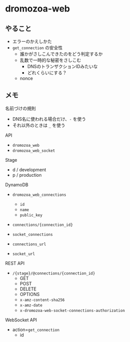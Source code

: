 # dromozoa-web

## やること

- エラーのかえしかた
- `get_connection` の安全性
  - 誰かがさしこんできたのをどう判定するか
  - 乱数で一時的な秘密をさしこむ
    - DNSのトランザクションIDみたいな
    - どれくらいにする？
  - nonce

## メモ

名前づけの規則
- DNS名に使われる場合だけ、`-` を使う
- それ以外のときは `_` を使う

API
- `dromozoa_web`
- `dromozoa_web_socket`

Stage
- d / development
- p / production

DynamoDB
- `dromozoa_web_connections`
  - `id`
  - `name`
  - `public_key`

- `connections/{connection_id}`
- `socket_connections`

- `connections_url`
- `socket_url`

REST API
- `/{stage}/@connections/{connection_id}`
  - GET
  - POST
  - DELETE
  - OPTIONS
  - `x-amz-content-sha256`
  - `x-amz-date`
  - `x-dromozoa-web-socket-connections-authorization`

WebSocket API
- action=`get_connection`
  - id

